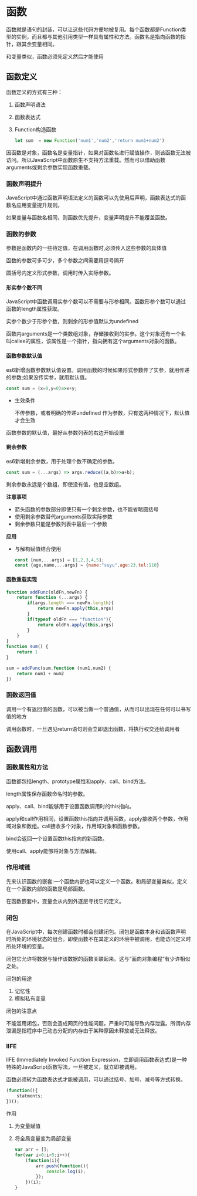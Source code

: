 # 函数

函数就是语句的封装，可以让这些代码方便地被复用。每个函数都是Function类型的实例，而且都与其他引用类型一样具有属性和方法。函数名是指向函数的指针，跟其余变量相同。

和变量类似，函数必须先定义然后才能使用

## 函数定义

函数定义的方式有三种：

1. 函数声明语法

2. 函数表达式

3. Function构造函数

   ```js
   let sum  = new Function('num1','num2','return num1+num2')
   ```

因函数是对象，函数名是变量指针，如果对函数名进行赋值操作，则该函数无法被访问。所以JavaScript中函数原生不支持方法重载。然而可以借助函数arguments或剩余参数实现函数重载。

### 函数声明提升

JavaScript中通过函数声明语法定义的函数可以先使用后声明，函数表达式的函数名应用变量提升规则。

如果变量与函数名相同，则函数优先提升，变量声明提升不能覆盖函数。

### 函数的参数

参数是函数内的一些待定值，在调用函数时,必须传入这些参数的具体值

函数的参数可多可少，多个参数之间需要用逗号隔开

圆括号内定义形式参数，调用时传入实际参数。

#### 形实参个数不同

JavaScript中函数调用实参个数可以不需要与形参相同。函数形参个数可以通过函数的length属性获取。

实参个数少于形参个数，则剩余的形参值默认为undefined

函数内arguments是一个类数组对象，存储接收到的实参。这个对象还有一个名叫callee的属性，该属性是一个指针，指向拥有这个arguments对象的函数。

#### 函数参数默认值

es6新增函数参数默认值设置。调用函数的时候如果形式参数传了实参，就用传递的参数;如果没传实参，就用默认值。

```javascript
const sum = (x=0,y=0)=>x+y;
```

* 生效条件

  不传参数，或者明确的传递undefined 作为参数，只有这两种情况下，默认值才会生效

函数参数的默认值，最好从参数列表的右边开始设置

#### 剩余参数

es6新增剩余参数，用于处理个数不确定的参数。

```javascript
const sum = (...args) => args.reduce((a,b)=>a+b);
```

剩余参数永远是个数组，即使没有值，也是空数组。

**注意事项**

* 箭头函数的参数部分即使只有一个剩余参数，也不能省略圆括号
* 使用剩余参数替代arguments获取实际参数
* 剩余参数只能是参数列表中最后一个参数

**应用**

* 与解构赋值结合使用

  ```javascript
  const [num,...args] = [1,2,3,4,5];
  const {age,name,...args} = {name:"suyu",age:23,tel:110}
  ```


#### 函数重载实现

```js
function addFunc(oldFn,newFn) {
    return function (...args) {
        if(args.length === newFn.length){
            return newFn.apply(this,args)
        }
        if(typeof oldFn === "function"){
            return oldFn.apply(this,args)
        }
    }   
}
function sum() {
    return 1
}

sum = addFunc(sum,function (num1,num2) {
    return num1 + num2
})
```

### 函数返回值

调用一个有返回值的函数，可以被当做一个普通值，从而可以出现在任何可以书写值的地方

调用函数时，一旦遇见return语句则会立即退出函数，将执行权交还给调用者

## 函数调用

### 函数属性和方法

函数都包括length、prototype属性和apply、call、bind方法。

length属性保存函数命名时的参数。

apply、call、bind能够用于设置函数调用时的this指向。

apply和call作用相同，设置函数this指向并调用函数，apply接收两个参数，作用域对象和数组。call接收多个对象，作用域对象和函数参数。

bind会返回一个设置函数this指向的新函数。

使用call、apply能够将对象与方法解耦。

### 作用域链

先来认识函数的嵌套:一个函数内部也可以定义一个函数。和局部变量类似，定义在一个函数内部的函数是局部函数。

在函数嵌套中，变量会从内到外逐层寻找它的定义。

### 闭包

在JavaScript中，每次创建函数时都会创建闭包。闭包是函数本身和该函数声明时所处的环境状态的组合。即使函数不在其定义的环境中被调用，也能访问定义时所处环境的变量。

闭包它允许将数据与操作该数据的函数关联起来。这与“面向对象编程”有少许相似之处。

闭包的用途

1. 记忆性
2. 模拟私有变量

闭包的注意点

不能滥用闭包，否则会造成网页的性能问题，严重时可能导致内存泄露。所谓内存泄漏是指程序中己动态分配的内存由于某种原因未释放或无法释放。

### IIFE

lIFE (lmmediately Invoked Function Expression，立即调用函数表达式)是一种特殊的JavaScript函数写法，一旦被定义，就立即被调用。

函数必须转为函数表达式才能被调用，可以通过括号、加号、减号等方式转换。

```javascript
(function(){
    statments;
})();
```

作用

1. 为变量赋值

2. 将全局变量变为局部变量

   ```javascript
   var arr = [];
   for(var i=0;i<5;i++){
       (function(i){
           arr.push(function(){
               console.log(i);
           });
       })(i);
   }
   ```

   
